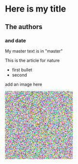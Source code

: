 # Here is my title
## The authors
### and date

My master text is in "master" 

This is the article for nature

- first bullet
- second

add an image here 

![](noise.jpg)